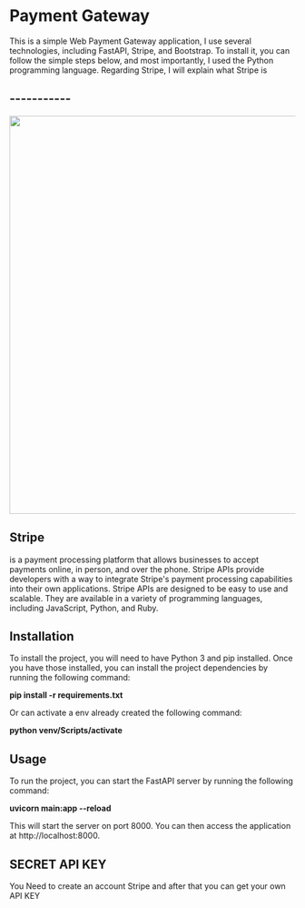 # Payment Gateway
This is a simple Web Payment Gateway application, I use several technologies, including FastAPI, Stripe, and Bootstrap.
To install it, you can follow the simple steps below, and most importantly, I used the Python programming language.
Regarding Stripe, I will explain what Stripe is

## -----------
<img src="https://images.ctfassets.net/fzn2n1nzq965/65JhC9vN60meeoFz6SdY1s/91be2811e1d397672c11c2cf8a83deb4/IMG_1171.png?q=80" width=700>
<h2>Stripe</h2> is a payment processing platform that allows businesses to accept payments online, in person, and over the phone. Stripe APIs provide developers with a way to integrate Stripe's payment processing capabilities into their own applications.
Stripe APIs are designed to be easy to use and scalable. They are available in a variety of programming languages, including JavaScript, Python, and Ruby.
<br>

## Installation
To install the project, you will need to have Python 3 and pip installed. Once you have those installed, you can install the project dependencies by running the following command:

<b>pip install -r requirements.txt</b>

Or can activate a env already created the following command:

<b>python venv/Scripts/activate</b>

## Usage

To run the project, you can start the FastAPI server by running the following command:

<b>uvicorn main:app --reload</b>

This will start the server on port 8000. You can then access the application at http://localhost:8000.

## SECRET API KEY

You Need to create an account Stripe and after that you can get your own API KEY 
